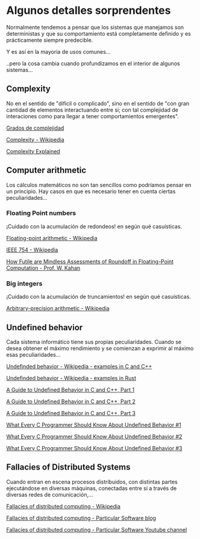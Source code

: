 # Algunos detalles sorprendentes

Normalmente tendemos a pensar que los sistemas que manejamos son deterministas y que su comportamiento está completamente definido y es prácticamente siempre predecible.

Y es así en la mayoria de usos comunes...

..pero la cosa cambia cuando profundizamos en el interior de algunos sistemas...

## Complexity

No en el sentido de "difícil o complicado", sino en el sentido de "con gran cantidad de elementos interactuando entre si; con tal complejidad de interaciones como para llegar a tener comportamientos emergentes".

[Grados de complejidad](https://www.susosise.es/documentos/Grados_de_complejidad.pdf)

[Complexity - Wikipedia](https://en.wikipedia.org/wiki/Complexity)

[Complexity Explained](https://complexityexplained.github.io/)


## Computer arithmetic

Los cálculos matemáticos no son tan sencillos como podríamos pensar en un principio. Hay casos en que es necesario tener en cuenta ciertas peculiaridades...

### Floating Point numbers

¡Cuidado con la acumulación de redondeos! en según qué casuísticas.

[Floating-point arithmetic - Wikipedia](https://en.wikipedia.org/wiki/Floating-point_arithmetic)

[IEEE 754 - Wikipedia](https://en.wikipedia.org/wiki/IEEE_754)

[How Futile are Mindless Assessments of Roundoff in Floating-Point Computation - Prof. W. Kahan](https://people.eecs.berkeley.edu/~wkahan/Mindless.pdf)

### Big integers

¡Cuidado con la acumulación de truncamientos! en según qué casuísticas.

[Arbitrary-precision arithmetic - Wikipedia](https://en.wikipedia.org/wiki/Arbitrary-precision_arithmetic)



## Undefined behavior

Cada sistema informático tiene sus propias peculiaridades. Cuando se desea obtener el máximo rendimiento y se comienzan a exprimir al máximo esas peculiaridades... 

[Undefinded behavior - Wikipedia - examples in C and C++](https://en.wikipedia.org/wiki/Undefined_behavior#Examples_in_C_and_C++)


[Undefinded behavior - Wikipedia - examples in Rust](https://en.wikipedia.org/wiki/Undefined_behavior#Examples_in_Rust)

[A Guide to Undefined Behavior in C and C++, Part 1](https://blog.regehr.org/archives/213)

[A Guide to Undefined Behavior in C and C++, Part 2](https://blog.regehr.org/archives/226)

[A Guide to Undefined Behavior in C and C++, Part 3](https://blog.regehr.org/archives/232)

[What Every C Programmer Should Know About Undefined Behavior #1](https://blog.llvm.org/2011/05/what-every-c-programmer-should-know.html)

[What Every C Programmer Should Know About Undefined Behavior #2](https://blog.llvm.org/2011/05/what-every-c-programmer-should-know_14.html)

[What Every C Programmer Should Know About Undefined Behavior #3](https://blog.llvm.org/2011/05/what-every-c-programmer-should-know_21.html)



## Fallacies of Distributed Systems

Cuando entran en escena procesos distribuidos, con distintas partes ejecutándose en diversas máquinas, conectadas entre sí a través de diversas redes de comunicación,...

[Fallacies of distributed computing - Wikipedia](https://en.wikipedia.org/wiki/Fallacies_of_distributed_computing)

[Fallacies of distributed computing - Particular Software blog](https://particular.net/blog/topics/fallacies)

[Fallacies of distributed computing - Particular Software Youtube channel](https://www.youtube.com/watch?v=8fRzZtJ_SLk&list=PL1DZqeVwRLnD3EjyciYAO82dT9Owiq8I5)

